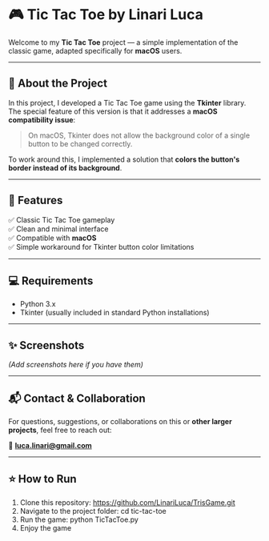 # 🎮 Tic Tac Toe by Linari Luca

Welcome to my **Tic Tac Toe** project — a simple implementation of the classic game, adapted specifically for **macOS** users.

---

## 🧩 About the Project

In this project, I developed a Tic Tac Toe game using the **Tkinter** library.  
The special feature of this version is that it addresses a **macOS compatibility issue**:  
> On macOS, Tkinter does not allow the background color of a single button to be changed correctly.

To work around this, I implemented a solution that **colors the button's border instead of its background**.

---

## 🚀 Features

✅ Classic Tic Tac Toe gameplay  
✅ Clean and minimal interface  
✅ Compatible with **macOS**  
✅ Simple workaround for Tkinter button color limitations  

---

## 💻 Requirements

- Python 3.x
- Tkinter (usually included in standard Python installations)

---

## ✨ Screenshots

*(Add screenshots here if you have them)*

---

## 📬 Contact & Collaboration

For questions, suggestions, or collaborations on this or **other larger projects**, feel free to reach out:

📧 **luca.linari@gmail.com**

---

## ⭐️ How to Run

1. Clone this repository: https://github.com/LinariLuca/TrisGame.git
2. Navigate to the project folder: cd tic-tac-toe
3. Run the game: python TicTacToe.py
4. Enjoy the game

